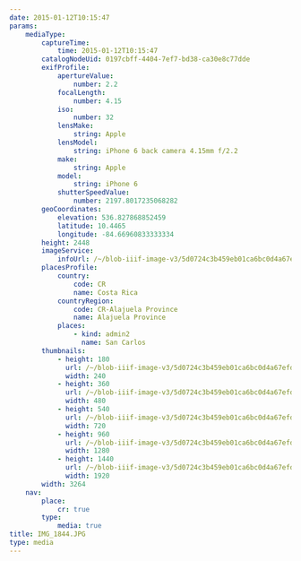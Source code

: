 ```yaml
---
date: 2015-01-12T10:15:47
params:
    mediaType:
        captureTime:
            time: 2015-01-12T10:15:47
        catalogNodeUid: 0197cbff-4404-7ef7-bd38-ca30e8c77dde
        exifProfile:
            apertureValue:
                number: 2.2
            focalLength:
                number: 4.15
            iso:
                number: 32
            lensMake:
                string: Apple
            lensModel:
                string: iPhone 6 back camera 4.15mm f/2.2
            make:
                string: Apple
            model:
                string: iPhone 6
            shutterSpeedValue:
                number: 2197.8017235068282
        geoCoordinates:
            elevation: 536.827868852459
            latitude: 10.4465
            longitude: -84.66960833333334
        height: 2448
        imageService:
            infoUrl: /~/blob-iiif-image-v3/5d0724c3b459eb01ca6bc0d4a67efdcb64cea87b6ee2c03d5bebe377b7d4d881/info.json
        placesProfile:
            country:
                code: CR
                name: Costa Rica
            countryRegion:
                code: CR-Alajuela Province
                name: Alajuela Province
            places:
                - kind: admin2
                  name: San Carlos
        thumbnails:
            - height: 180
              url: /~/blob-iiif-image-v3/5d0724c3b459eb01ca6bc0d4a67efdcb64cea87b6ee2c03d5bebe377b7d4d881/full/240%2C180/0/default.jpg
              width: 240
            - height: 360
              url: /~/blob-iiif-image-v3/5d0724c3b459eb01ca6bc0d4a67efdcb64cea87b6ee2c03d5bebe377b7d4d881/full/480%2C360/0/default.jpg
              width: 480
            - height: 540
              url: /~/blob-iiif-image-v3/5d0724c3b459eb01ca6bc0d4a67efdcb64cea87b6ee2c03d5bebe377b7d4d881/full/720%2C540/0/default.jpg
              width: 720
            - height: 960
              url: /~/blob-iiif-image-v3/5d0724c3b459eb01ca6bc0d4a67efdcb64cea87b6ee2c03d5bebe377b7d4d881/full/1280%2C960/0/default.jpg
              width: 1280
            - height: 1440
              url: /~/blob-iiif-image-v3/5d0724c3b459eb01ca6bc0d4a67efdcb64cea87b6ee2c03d5bebe377b7d4d881/full/1920%2C1440/0/default.jpg
              width: 1920
        width: 3264
    nav:
        place:
            cr: true
        type:
            media: true
title: IMG_1844.JPG
type: media
---
```

